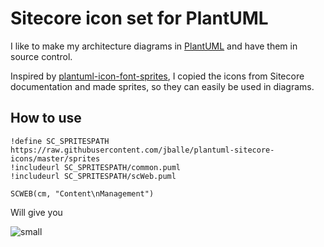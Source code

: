 # Sitecore icon set for PlantUML

I like to make my architecture diagrams in [PlantUML](http://plantuml.com/) and have them in source control.

Inspired by [plantuml-icon-font-sprites](https://github.com/tupadr3/plantuml-icon-font-sprites), I copied the icons from Sitecore documentation and made sprites, so they can easily be used in diagrams.

## How to use

```
!define SC_SPRITESPATH https://raw.githubusercontent.com/jballe/plantuml-sitecore-icons/master/sprites
!includeurl SC_SPRITESPATH/common.puml
!includeurl SC_SPRITESPATH/scWeb.puml

SCWEB(cm, "Content\nManagement")
```

Will give you

![small](https://www.plantuml.com/plantuml/png/0/TOx12e9054NtWlzWhWhIsRUgHAX582cu2M8SNpenyvHvR-Ztcx1LqEvoEPnxzyJIiRScZbOzF3H2KXVtkhgUcxAk3iqf6PbdsWdXv2iVD8--ymHEJSY0dAl9YcSdZG4n6uaVKqQQGKqECXqe4bOIWnCqkz1JsD6eZE_1E_Ep9OBDJfZFov__7AaMkYyMHtNHbiUrijiaBPPRDxn8b0FOaDDD7Eq1-m2_0G00 "small")